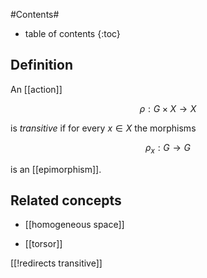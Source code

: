 
#Contents#
* table of contents
{:toc}

## Definition

An [[action]]

$$
  \rho : G \times X \to X
$$

is _transitive_ if for every $x \in X$ the morphisms

$$
  \rho_x : G \to G
$$

is an [[epimorphism]].

## Related concepts

* [[homogeneous space]]

* [[torsor]]

[[!redirects transitive]]